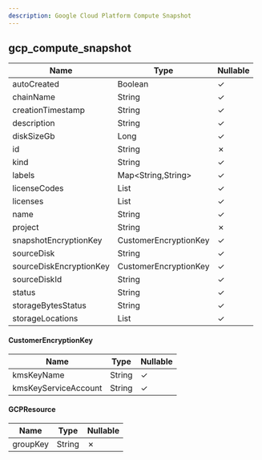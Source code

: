 ```yaml
---
description: Google Cloud Platform Compute Snapshot
---
```

gcp_compute_snapshot
--------------------

| **Name**                | **Type**              | **Nullable** |
| ----------------------- | --------------------- | ------------ |
| autoCreated             | Boolean               | &check;      |
| chainName               | String                | &check;      |
| creationTimestamp       | String                | &check;      |
| description             | String                | &check;      |
| diskSizeGb              | Long                  | &check;      |
| id                      | String                | &cross;      |
| kind                    | String                | &check;      |
| labels                  | Map<String,String>    | &check;      |
| licenseCodes            | List<Long>            | &check;      |
| licenses                | List<String>          | &check;      |
| name                    | String                | &check;      |
| project                 | String                | &cross;      |
| snapshotEncryptionKey   | CustomerEncryptionKey | &check;      |
| sourceDisk              | String                | &check;      |
| sourceDiskEncryptionKey | CustomerEncryptionKey | &check;      |
| sourceDiskId            | String                | &check;      |
| status                  | String                | &check;      |
| storageBytesStatus      | String                | &check;      |
| storageLocations        | List<String>          | &check;      |

#### CustomerEncryptionKey
| **Name**             | **Type** | **Nullable** |
| -------------------- | -------- | ------------ |
| kmsKeyName           | String   | &check;      |
| kmsKeyServiceAccount | String   | &check;      |

#### GCPResource
| **Name** | **Type** | **Nullable** |
| -------- | -------- | ------------ |
| groupKey | String   | &cross;      |
